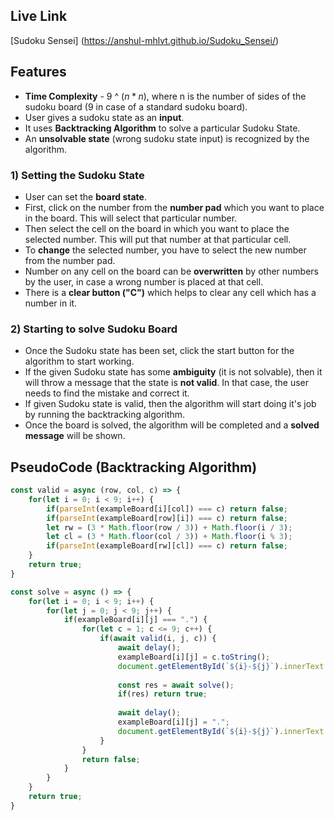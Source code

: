 ## Live Link
[Sudoku Sensei] (https://anshul-mhlvt.github.io/Sudoku_Sensei/)

## Features

- **Time Complexity** - 9 ^ $(n * n)$, where n is the number of sides of the sudoku board (9 in case of a standard sudoku board).
- User gives a sudoku state as an **input**.
- It uses **Backtracking Algorithm** to solve a particular Sudoku State.
- An **unsolvable state** (wrong sudoku state input) is recognized by the algorithm. 

### 1) Setting the Sudoku State
- User can set the **board state**.
- First, click on the number from the **number pad** which you want to place in the board. This will select that particular number.
- Then select the cell on the board in which you want to place the selected number. This will put that number at that particular cell.
- To **change** the selected number, you have to select the new number from the number pad.
- Number on any cell on the board can be **overwritten** by other numbers by the user, in case a wrong number is placed at that cell.
- There is a **clear button ("C")** which helps to clear any cell which has a number in it. 

### 2) Starting to solve Sudoku Board
- Once the Sudoku state has been set, click the start button for the algorithm to start working.
- If the given Sudoku state has some **ambiguity** (it is not solvable), then it will throw a message that the state is **not valid**. In that case, the user needs to find the mistake and correct it.
- If given Sudoku state is valid, then the algorithm will start doing it's job by running the backtracking algorithm.
- Once the board is solved, the algorithm will be completed and a **solved message** will be shown.

## PseudoCode (Backtracking Algorithm)

```javascript
const valid = async (row, col, c) => {
    for(let i = 0; i < 9; i++) {
        if(parseInt(exampleBoard[i][col]) === c) return false;
        if(parseInt(exampleBoard[row][i]) === c) return false;
        let rw = (3 * Math.floor(row / 3)) + Math.floor(i / 3);
        let cl = (3 * Math.floor(col / 3)) + Math.floor(i % 3);
        if(parseInt(exampleBoard[rw][cl]) === c) return false;
    }
    return true;
}

const solve = async () => {
    for(let i = 0; i < 9; i++) {
        for(let j = 0; j < 9; j++) {
            if(exampleBoard[i][j] === ".") {
                for(let c = 1; c <= 9; c++) {
                    if(await valid(i, j, c)) {
                        await delay();
                        exampleBoard[i][j] = c.toString();
                        document.getElementById(`${i}-${j}`).innerText = c;
                        
                        const res = await solve();
                        if(res) return true;
                        
                        await delay();
                        exampleBoard[i][j] = ".";
                        document.getElementById(`${i}-${j}`).innerText = "";
                    }
                }
                return false;
            }
        }
    }
    return true;
}
```
